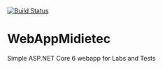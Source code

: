 [![Build Status](https://dev.azure.com/Midietec-DevOps/Fabrikam/_apis/build/status/build-pipelines/Soy-Mico.WebAppMidietec?branchName=main)](https://dev.azure.com/Midietec-DevOps/Fabrikam/_build/latest?definitionId=26&branchName=main)

# WebAppMidietec
Simple ASP.NET Core 6 webapp for Labs and Tests
